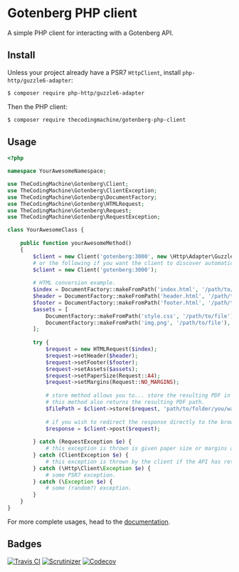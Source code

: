 # Gotenberg PHP client

A simple PHP client for interacting with a Gotenberg API.

## Install

Unless your project already have a PSR7 `HttpClient`, install `php-http/guzzle6-adapter`:

```bash
$ composer require php-http/guzzle6-adapter
```

Then the PHP client:

```bash
$ composer require thecodingmachine/gotenberg-php-client
```

## Usage

```php
<?php

namespace YourAwesomeNamespace;

use TheCodingMachine\Gotenberg\Client;
use TheCodingMachine\Gotenberg\ClientException;
use TheCodingMachine\Gotenberg\DocumentFactory;
use TheCodingMachine\Gotenberg\HTMLRequest;
use TheCodingMachine\Gotenberg\Request;
use TheCodingMachine\Gotenberg\RequestException;

class YourAwesomeClass {
    
    public function yourAwesomeMethod()
    {
        $client = new Client('gotenberg:3000', new \Http\Adapter\Guzzle6\Client());
        # or the following if you want the client to discover automatically an installed implementation of the PSR7 `HttpClient`.
        $client = new Client('gotenberg:3000');
        
        # HTML conversion example.
        $index = DocumentFactory::makeFromPath('index.html', '/path/to/file');
        $header = DocumentFactory::makeFromPath('header.html', '/path/to/file');
        $footer = DocumentFactory::makeFromPath('footer.html', '/path/to/file');
        $assets = [
            DocumentFactory::makeFromPath('style.css', '/path/to/file'),
            DocumentFactory::makeFromPath('img.png', '/path/to/file'),
        ];
        
        try {
            $request = new HTMLRequest($index);
            $request->setHeader($header);
            $request->setFooter($footer);
            $request->setAssets($assets);
            $request->setPaperSize(Request::A4);
            $request->setMargins(Request::NO_MARGINS);
            
            # store method allows you to... store the resulting PDF in a particular folder.
            # this method also returns the resulting PDF path.
            $filePath = $client->store($request, 'path/to/folder/you/want/the/pdf/to/be/store');
            
            # if you wish to redirect the response directly to the browser, you may also use:
            $response = $client->post($request);
            
        } catch (RequestException $e) {
            # this exception is thrown is given paper size or margins are not correct.
        } catch (ClientException $e) {
            # this exception is thrown by the client if the API has returned a code != 200.
        } catch (\Http\Client\Exception $e) {
            # some PSR7 exception.
        } catch (\Exception $e) {
            # some (random?) exception.
        }
    }  
}
```

For more complete usages, head to the [documentation](https://thecodingmachine.github.io/gotenberg).

## Badges

[![Travis CI](https://travis-ci.org/thecodingmachine/gotenberg-php-client.svg?branch=master)](https://travis-ci.org/thecodingmachine/gotenberg-php-client)
[![Scrutinizer](https://scrutinizer-ci.com/g/thecodingmachine/gotenberg-php-client/badges/quality-score.png?b=master)](https://scrutinizer-ci.com/g/thecodingmachine/gotenberg-php-client/?branch=master)
[![Codecov](https://codecov.io/gh/thecodingmachine/gotenberg-php-client/branch/master/graph/badge.svg)](https://codecov.io/gh/thecodingmachine/gotenberg-php-client/branch/master)

